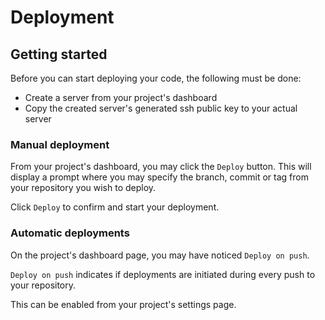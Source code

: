 # Deployment

## Getting started

Before you can start deploying your code, the following must be done:

* Create a server from your project's dashboard
* Copy the created server's generated ssh public key to your actual server

### Manual deployment

From your project's dashboard, you may click the `Deploy` button. This will display a prompt where you may specify the branch, commit or tag from your repository you wish to deploy.

Click `Deploy` to confirm and start your deployment.

### Automatic deployments

On the project's dashboard page, you may have noticed `Deploy on push`.

`Deploy on push` indicates if deployments are initiated during every push to your repository.

This can be enabled from your project's settings page.
